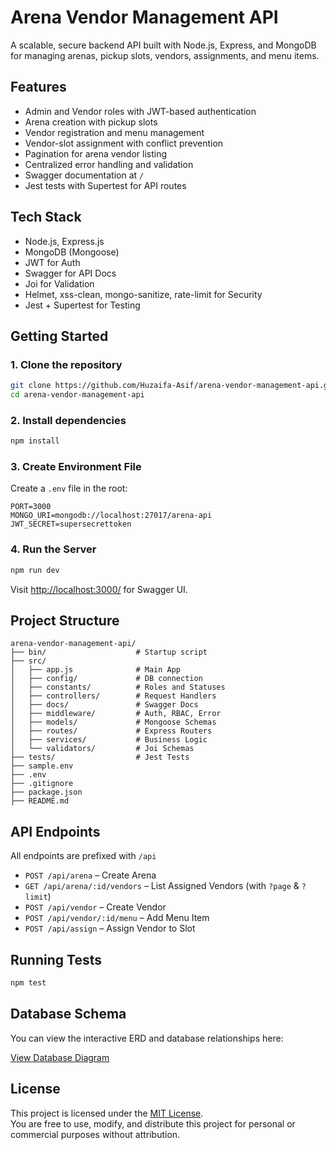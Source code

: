 # Arena Vendor Management API

A scalable, secure backend API built with Node.js, Express, and MongoDB for managing arenas, pickup slots, vendors, assignments, and menu items.

## Features

- Admin and Vendor roles with JWT-based authentication
- Arena creation with pickup slots
- Vendor registration and menu management
- Vendor-slot assignment with conflict prevention
- Pagination for arena vendor listing
- Centralized error handling and validation
- Swagger documentation at `/`
- Jest tests with Supertest for API routes


## Tech Stack

- Node.js, Express.js
- MongoDB (Mongoose)
- JWT for Auth
- Swagger for API Docs
- Joi for Validation
- Helmet, xss-clean, mongo-sanitize, rate-limit for Security
- Jest + Supertest for Testing


## Getting Started

### 1. Clone the repository

```bash
git clone https://github.com/Huzaifa-Asif/arena-vendor-management-api.git
cd arena-vendor-management-api
```

### 2. Install dependencies

```bash
npm install
```

### 3. Create Environment File

Create a `.env` file in the root:

```env
PORT=3000
MONGO_URI=mongodb://localhost:27017/arena-api
JWT_SECRET=supersecrettoken
```

### 4. Run the Server

```bash
npm run dev
```

Visit [http://localhost:3000/](http://localhost:3000/) for Swagger UI.


## Project Structure

```
arena-vendor-management-api/
├── bin/                    # Startup script
├── src/
│   ├── app.js              # Main App
│   ├── config/             # DB connection
│   ├── constants/          # Roles and Statuses
│   ├── controllers/        # Request Handlers
│   ├── docs/               # Swagger Docs
│   ├── middleware/         # Auth, RBAC, Error
│   ├── models/             # Mongoose Schemas
│   ├── routes/             # Express Routers
│   ├── services/           # Business Logic
│   └── validators/         # Joi Schemas
├── tests/                  # Jest Tests
├── sample.env
├── .env
├── .gitignore
├── package.json
├── README.md
```


## API Endpoints

All endpoints are prefixed with `/api`

- `POST /api/arena` – Create Arena
- `GET /api/arena/:id/vendors` – List Assigned Vendors (with `?page` & `?limit`)
- `POST /api/vendor` – Create Vendor
- `POST /api/vendor/:id/menu` – Add Menu Item
- `POST /api/assign` – Assign Vendor to Slot


## Running Tests

```bash
npm test
```


## Database Schema

You can view the interactive ERD and database relationships here:

[View Database Diagram](https://dbdocs.io/huzaifa8580/arena-vendor-management-api?view=relationships)


## License

This project is licensed under the [MIT License](https://opensource.org/licenses/MIT).  
You are free to use, modify, and distribute this project for personal or commercial purposes without attribution.
